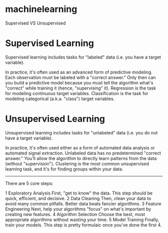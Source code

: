 # machinelearning
Supervised VS Unsupervised 

# Supervised Learning

Supervised learning includes tasks for "labeled" data (i.e. you have a target variable).

In practice, it's often used as an advanced form of predictive modeling.
Each observation must be labeled with a "correct answer."
Only then can you build a predictive model because you must tell the algorithm what's "correct" while training it (hence, "supervising" it).
Regression is the task for modeling continuous target variables.
Classification is the task for modeling categorical (a.k.a. "class") target variables.

# Unsupervised Learning

Unsupervised learning includes tasks for "unlabeled" data (i.e. you do not have a target variable).

In practice, it's often used either as a form of automated data analysis or automated signal extraction.
Unlabeled data has no predetermined "correct answer."
You'll allow the algorithm to directly learn patterns from the data (without "supervision").
Clustering is the most common unsupervised learning task, and it's for finding groups within your data.

____________________________________________________________________________________________________________

There are 5 core steps:

1
Exploratory Analysis
First, "get to know" the data. This step should be quick, efficient, and decisive.
2
Data Cleaning
Then, clean your data to avoid many common pitfalls. Better data beats fancier algorithms.
3
Feature Engineering
Next, help your algorithms "focus" on what's important by creating new features.
4
Algorithm Selection
Choose the best, most appropriate algorithms without wasting your time.
5
Model Training
Finally, train your models. This step is pretty formulaic once you've done the first 4.
